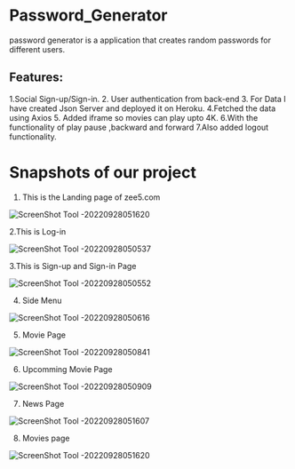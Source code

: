 # Password_Generator
 password generator is a  application that creates random passwords for different users.




<!-- ## Tech Stack: -->

<!-- <p>
   <img src="https://img.icons8.com/color/64/000000/javascript.png"/>
   <img src="https://img.icons8.com/color/64/000000/html-5.png"/>
   <img src="https://img.icons8.com/color/64/000000/css3.png" />
   <img src="https://img.icons8.com/color/64/000000/json.png"/>
</p> -->

## Features:

1.Social Sign-up/Sign-in. 2. User authentication from back-end 3. For Data I have created Json Server and deployed it on Heroku. 4.Fetched the data using Axios 5. Added iframe so movies can play upto 4K. 6.With the functionality of play pause ,backward and forward 7.Also added logout functionality.

<h1>Snapshots of our project</h1>

1. This is the Landing page of zee5.com

![ScreenShot Tool -20220928051620](https://user-images.githubusercontent.com/88669777/192657654-48d93c8d-9002-4b8d-83bc-ee72623bb79e.png)

2.This is Log-in

![ScreenShot Tool -20220928050537](https://user-images.githubusercontent.com/88669777/192657734-ddd4c787-0e68-4cb8-82eb-153ee098acdd.png)


3.This is Sign-up and Sign-in Page

![ScreenShot Tool -20220928050552](https://user-images.githubusercontent.com/88669777/192657791-8d2e0d1a-7223-4ef9-92f0-ca9f920a798a.png)

4. Side Menu

![ScreenShot Tool -20220928050616](https://user-images.githubusercontent.com/88669777/192657860-88bdec21-0d92-4b69-a3d3-279d0b8c4508.png)

5. Movie Page 

![ScreenShot Tool -20220928050841](https://user-images.githubusercontent.com/88669777/192657944-f6bd858c-9c85-492f-8710-d71b4086f1ed.png)

6. Upcomming Movie Page

![ScreenShot Tool -20220928050909](https://user-images.githubusercontent.com/88669777/192658025-24a322fd-d797-4938-a631-540f35247341.png)

7. News Page

![ScreenShot Tool -20220928051607](https://user-images.githubusercontent.com/88669777/192658120-d92e2785-d9f0-4401-93b5-942d90ad39c4.png)

8. Movies page

![ScreenShot Tool -20220928051620](https://user-images.githubusercontent.com/88669777/192658135-ac2e1f74-e10f-4d26-9223-b4fb50bb02b7.png)
